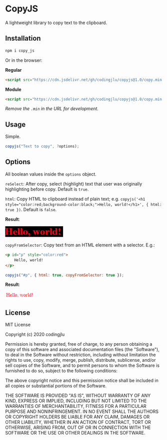 # CopyJS

A lightweight library to copy text to the clipboard.



## Installation

```sh
npm i copy_js
```

Or in the browser:

**Regular**

```html
<script src="https://cdn.jsdelivr.net/gh/codingjlu/copyjs@1.0/copy.min.js"></script>
```

**Module**

```html
<script src="https://cdn.jsdelivr.net/gh/codingjlu/copyjs@1.0/copy.min.mjs"></script>
```

*Remove the `.min` in the URL for development.*



## Usage

Simple.

```js
copyjs("Text to copy", ?options);
```



## Options

All boolean values inside the `options` object.

`reSelect`: After copy, select (highlight) text that user was originally highlighting before copy. Default is `true`.

`html`: Copy HTML to clipboard instead of plain text; e.g. `copyjs('<h1 style="color:red;background-color:black;">Hello, world!</h1>', { html: true })`. Default is `false`.

**Result**:

![h1-example](h1-example.png)



`copyFromSelector`: Copy text from an HTML element with a selector. E.g.:

```html
<p id="p" style="color:red">
    Hello, world!
</p>
```

```js
copyjs("#p", { html: true, copyFromSelector: true });
```

**Result**:

![p-example](p-example.png)



## License

MIT License

Copyright (c) 2020 codingjlu

Permission is hereby granted, free of charge, to any person obtaining a copy of this software and associated documentation files (the "Software"), to deal in the Software without restriction, including without limitation the rights to use, copy, modify, merge, publish, distribute, sublicense, and/or sell copies of the Software, and to permit persons to whom the Software is furnished to do so, subject to the following conditions:

The above copyright notice and this permission notice shall be included in all copies or substantial portions of the Software.

THE SOFTWARE IS PROVIDED "AS IS", WITHOUT WARRANTY OF ANY KIND, EXPRESS OR IMPLIED, INCLUDING BUT NOT LIMITED TO THE WARRANTIES OF MERCHANTABILITY, FITNESS FOR A PARTICULAR PURPOSE AND NONINFRINGEMENT. IN NO EVENT SHALL THE AUTHORS OR COPYRIGHT HOLDERS BE LIABLE FOR ANY CLAIM, DAMAGES OR OTHER LIABILITY, WHETHER IN AN ACTION OF CONTRACT, TORT OR OTHERWISE, ARISING FROM, OUT OF OR IN CONNECTION WITH THE SOFTWARE OR THE USE OR OTHER DEALINGS IN THE SOFTWARE.

